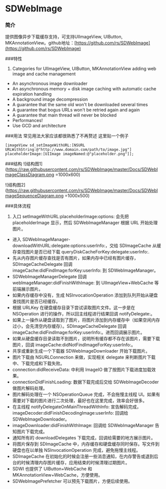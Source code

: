 # SDWebImage
### 简介
提供图像异步下载缓存支持，可支持UIImageView, UIButton, MKAnnotationView。github地址：[https://github.com/rs/SDWebImage](https://github.com/rs/SDWebImage)

###特性
1. Categories for UIImageView, UIButton, MKAnnotationView adding web image and cache management
* An asynchronous image downloader
* An asynchronous memory + disk image caching with automatic cache expiration handling
* A background image decompression
* A guarantee that the same old won't be downloaded several times
* A guarantee that bogus URLs won't be retried again and again
* A guarantee that main thread will never be blocked
* Performances!
* Use GCD and architecture

###用法
常见用法大家应该都很熟悉了不再赘述 这里贴一个例子

`[imageView sd_setImageWithURL:[NSURL URLWithString:@"http://www.domain.com/path/to/image.jpg"]
             placeholderImage:[UIImage imageNamed:@"placeholder.png"]];`

###结构
![结构图1](https://raw.githubusercontent.com/rs/SDWebImage/master/Docs/SDWebImageClassDiagram.png =1000x600)

![结构图2](https://raw.githubusercontent.com/rs/SDWebImage/master/Docs/SDWebImageSequenceDiagram.png =1000x500)

###具体流程
1. 入口 setImageWithURL:placeholderImage:options: 会先把 placeholderImage 显示，然后 SDWebImageManager 根据 URL 开始处理图片。
* 进入 SDWebImageManager-downloadWithURL:delegate:options:userInfo:，交给 SDImageCache 从缓存查找图片是否已经下载 queryDiskCacheForKey:delegate:userInfo:.
* 先从内存图片缓存查找是否有图片，如果内存中已经有图片缓存，SDImageCacheDelegate 回调 imageCache:didFindImage:forKey:userInfo: 到 SDWebImageManager。
* SDWebImageManagerDelegate 回调 webImageManager:didFinishWithImage: 到 UIImageView+WebCache 等前端展示图片。
* 如果内存缓存中没有，生成 NSInvocationOperation 添加到队列开始从硬盘查找图片是否已经缓存。
* 根据 URLKey 在硬盘缓存目录下尝试读取图片文件。这一步是在 NSOperation 进行的操作，所以回主线程进行结果回调 notifyDelegate:。
* 如果上一操作从硬盘读取到了图片，将图片添加到内存缓存中（如果空闲内存过小，会先清空内存缓存）。SDImageCacheDelegate 回调 imageCache:didFindImage:forKey:userInfo:。进而回调展示图片。
* 如果从硬盘缓存目录读取不到图片，说明所有缓存都不存在该图片，需要下载图片，回调 imageCache:didNotFindImageForKey:userInfo:。
* 共享或重新生成一个下载器 SDWebImageDownloader 开始下载图片。
* 图片下载由 NSURLConnection 来做，实现相关 delegate 来判断图片下载中、下载完成和下载失败。
* connection:didReceiveData: 中利用 ImageIO 做了按图片下载进度加载效果。
* connectionDidFinishLoading: 数据下载完成后交给 SDWebImageDecoder 做图片解码处理。
* 图片解码处理在一个 NSOperationQueue 完成，不会拖慢主线程 UI。如果有需要对下载的图片进行二次处理，最好也在这里完成，效率会好很多。
* 在主线程 notifyDelegateOnMainThreadWithInfo: 宣告解码完成，imageDecoder:didFinishDecodingImage:userInfo: 回调给 SDWebImageDownloader。
* imageDownloader:didFinishWithImage: 回调给 SDWebImageManager 告知图片下载完成。
* 通知所有的 downloadDelegates 下载完成，回调给需要的地方展示图片。
* 将图片保存到 SDImageCache 中，内存缓存和硬盘缓存同时保存。写文件到硬盘也在以单独 NSInvocationOperation 完成，避免拖慢主线程。
* SDImageCache 在初始化的时候会注册一些消息通知，在内存警告或退到后台的时候清理内存图片缓存，应用结束的时候清理过期图片。
* SDWI 也提供了 UIButton+WebCache 和 MKAnnotationView+WebCache，方便使用。
* SDWebImagePrefetcher 可以预先下载图片，方便后续使用。

